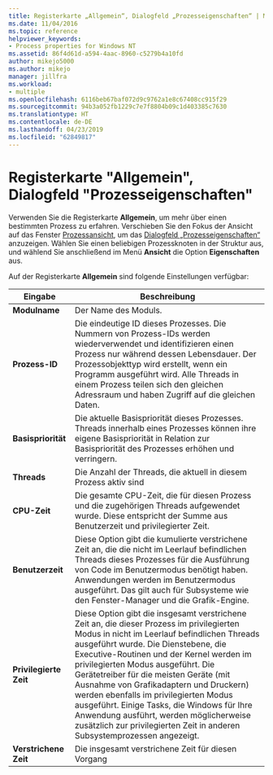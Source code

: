 ```yaml
---
title: Registerkarte „Allgemein“, Dialogfeld „Prozesseigenschaften“ | Microsoft-Dokumentation
ms.date: 11/04/2016
ms.topic: reference
helpviewer_keywords:
- Process properties for Windows NT
ms.assetid: 86f4d61d-a594-4aac-8960-c5279b4a10fd
author: mikejo5000
ms.author: mikejo
manager: jillfra
ms.workload:
- multiple
ms.openlocfilehash: 6116beb67baf072d9c9762a1e8c67408cc915f29
ms.sourcegitcommit: 94b3a052fb1229c7e7f8804b09c1d403385c7630
ms.translationtype: HT
ms.contentlocale: de-DE
ms.lasthandoff: 04/23/2019
ms.locfileid: "62849817"
---
```

# <a name="general-tab-process-properties-dialog-box"></a>Registerkarte "Allgemein", Dialogfeld "Prozesseigenschaften"
Verwenden Sie die Registerkarte **Allgemein**, um mehr über einen bestimmten Prozess zu erfahren. Verschieben Sie den Fokus der Ansicht auf das Fenster [Prozessansicht](../debugger/processes-view.md), um das [Dialogfeld „Prozesseigenschaften“](../debugger/process-properties-dialog-box.md) anzuzeigen. Wählen Sie einen beliebigen Prozessknoten in der Struktur aus, und wählend Sie anschließend im Menü **Ansicht** die Option **Eigenschaften** aus.

 Auf der Registerkarte **Allgemein** sind folgende Einstellungen verfügbar:

|Eingabe|Beschreibung|
|-----------|-----------------|
|**Modulname**|Der Name des Moduls.|
|**Prozess-ID**|Die eindeutige ID dieses Prozesses. Die Nummern von Prozess-IDs werden wiederverwendet und identifizieren einen Prozess nur während dessen Lebensdauer. Der Prozessobjekttyp wird erstellt, wenn ein Programm ausgeführt wird. Alle Threads in einem Prozess teilen sich den gleichen Adressraum und haben Zugriff auf die gleichen Daten.|
|**Basispriorität**|Die aktuelle Basispriorität dieses Prozesses. Threads innerhalb eines Prozesses können ihre eigene Basispriorität in Relation zur Basispriorität des Prozesses erhöhen und verringern.|
|**Threads**|Die Anzahl der Threads, die aktuell in diesem Prozess aktiv sind|
|**CPU-Zeit**|Die gesamte CPU-Zeit, die für diesen Prozess und die zugehörigen Threads aufgewendet wurde. Diese entspricht der Summe aus Benutzerzeit und privilegierter Zeit.|
|**Benutzerzeit**|Diese Option gibt die kumulierte verstrichene Zeit an, die die nicht im Leerlauf befindlichen Threads dieses Prozesses für die Ausführung von Code im Benutzermodus benötigt haben. Anwendungen werden im Benutzermodus ausgeführt. Das gilt auch für Subsysteme wie den Fenster-Manager und die Grafik-Engine.|
|**Privilegierte Zeit**|Diese Option gibt die insgesamt verstrichene Zeit an, die dieser Prozess im privilegierten Modus in nicht im Leerlauf befindlichen Threads ausgeführt wurde. Die Dienstebene, die Executive-Routinen und der Kernel werden im privilegierten Modus ausgeführt. Die Gerätetreiber für die meisten Geräte (mit Ausnahme von Grafikadaptern und Druckern) werden ebenfalls im privilegierten Modus ausgeführt. Einige Tasks, die Windows für Ihre Anwendung ausführt, werden möglicherweise zusätzlich zur privilegierten Zeit in anderen Subsystemprozessen angezeigt.|
|**Verstrichene Zeit**|Die insgesamt verstrichene Zeit für diesen Vorgang|